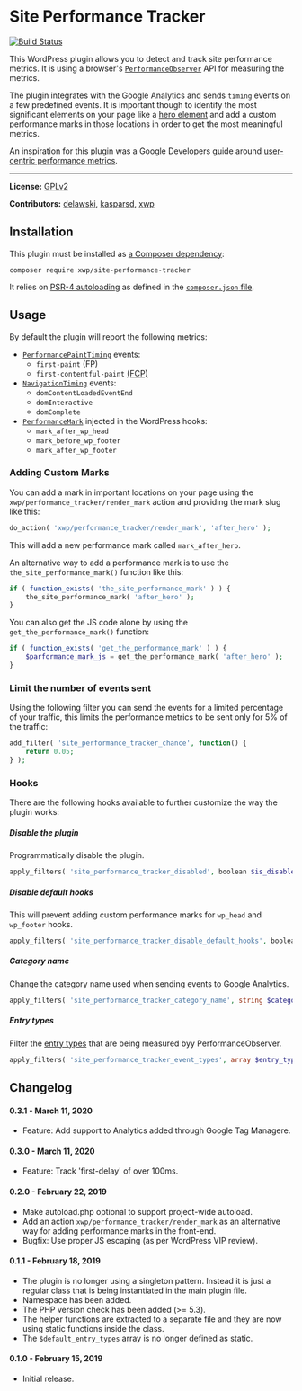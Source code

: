 # Site Performance Tracker

[![Build Status](https://travis-ci.com/xwp/site-performance-tracker.svg?branch=master)](https://travis-ci.com/xwp/site-performance-tracker)

This WordPress plugin allows you to detect and track site performance metrics.
It is using a browser's [`PerformanceObserver`](https://developer.mozilla.org/en-US/docs/Web/API/PerformanceObserver)
API for measuring the metrics.

The plugin integrates with the Google Analytics and sends `timing` events on a few predefined events.
It is important though to identify the most significant elements on your page like a [hero element](https://developers.google.com/web/fundamentals/performance/user-centric-performance-metrics#first_meaningful_paint_and_hero_element_timing)
and add a custom performance marks in those locations in order to get the most meaningful metrics.

An inspiration for this plugin was a Google Developers guide around
[user-centric performance metrics](https://developers.google.com/web/fundamentals/performance/user-centric-performance-metrics).

---

**License:** [GPLv2](LICENSE)

**Contributors:** [delawski](https://github.com/delawski), [kasparsd](https://github.com/kasparsd), [xwp](https://github.com/xwp)



## Installation

This plugin must be installed as [a Composer dependency](https://packagist.org/packages/xwp/site-performance-tracker):

```
composer require xwp/site-performance-tracker
```

It relies on [PSR-4 autoloading](https://getcomposer.org/doc/04-schema.md#psr-4) as defined in the [`composer.json` file](composer.json).


## Usage

By default the plugin will report the following metrics:

* [`PerformancePaintTiming`](https://developer.mozilla.org/en-US/docs/Web/API/PerformancePaintTiming) events:
  * `first-paint` (FP)
  * `first-contentful-paint` [(FCP)](https://developers.google.com/web/tools/lighthouse/audits/first-contentful-paint)
* [`NavigationTiming`](https://developer.mozilla.org/en-US/docs/Web/API/PerformanceNavigationTiming) events:
  * `domContentLoadedEventEnd`
  * `domInteractive`
  * `domComplete`
* [`PerformanceMark`](https://developer.mozilla.org/en-US/docs/Web/API/PerformanceMark) injected in the WordPress hooks:
  * `mark_after_wp_head`
  * `mark_before_wp_footer`
  * `mark_after_wp_footer`

### Adding Custom Marks

You can add a mark in important locations on your page using the `xwp/performance_tracker/render_mark`
action and providing the mark slug like this:

```php
do_action( 'xwp/performance_tracker/render_mark', 'after_hero' );
```

This will add a new performance mark called `mark_after_hero`.
 
An alternative way to add a performance mark is to use the `the_site_performance_mark()`
function like this:

```php
if ( function_exists( 'the_site_performance_mark' ) ) {
	the_site_performance_mark( 'after_hero' );
}
```

You can also get the JS code alone by using the `get_the_performance_mark()` function:

```php
if ( function_exists( 'get_the_performance_mark' ) ) {
	$parformance_mark_js = get_the_performance_mark( 'after_hero' );
}
```

### Limit the number of events sent

Using the following filter you can send the events for a limited percentage of your traffic, this limits the performance metrics to be sent only for 5% of the traffic:

```php
add_filter( 'site_performance_tracker_chance', function() {
	return 0.05;
} );
```

### Hooks

There are the following hooks available to further customize the way the plugin works:

##### Disable the plugin

Programmatically disable the plugin.

```php
apply_filters( 'site_performance_tracker_disabled', boolean $is_disabled = false );
```

##### Disable default hooks

This will prevent adding custom performance marks for `wp_head` and `wp_footer` hooks.

```php
apply_filters( 'site_performance_tracker_disable_default_hooks', boolean $disable_default_hooks = false );
```

##### Category name

Change the category name used when sending events to Google Analytics.

```php
apply_filters( 'site_performance_tracker_category_name', string $category_name = 'Performance Metrics' );
```

##### Entry types

Filter the [entry types](https://developer.mozilla.org/en-US/docs/Web/API/PerformanceEntry/entryType) that are being measured byy PerformanceObserver.

```php
apply_filters( 'site_performance_tracker_event_types', array $entry_types = [ 'paint', 'navigation', 'mark' ] );
```

## Changelog

#### 0.3.1 - March 11, 2020

* Feature: Add support to Analytics added through Google Tag Managere.

#### 0.3.0 - March 11, 2020

* Feature: Track 'first-delay' of over 100ms.

#### 0.2.0 - February 22, 2019

* Make autoload.php optional to support project-wide autoload.
* Add an action `xwp/performance_tracker/render_mark` as an alternative way for adding
performance marks in the front-end.
* Bugfix: Use proper JS escaping (as per WordPress VIP review).

#### 0.1.1 - February 18, 2019

* The plugin is no longer using a singleton pattern. Instead it is just
a regular class that is being instantiated in the main plugin file.
* Namespace has been added.
* The PHP version check has been added (>= 5.3).
* The helper functions are extracted to a separate file and they are now
using static functions inside the class.
* The `$default_entry_types` array is no longer defined as static.

#### 0.1.0 - February 15, 2019

* Initial release.
